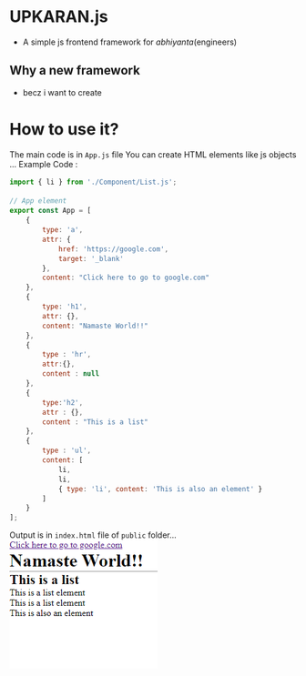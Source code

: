 # UPKARAN.js
 - A simple js frontend framework for <i>abhiyanta</i>(engineers)

 ## Why a new framework 
 - becz i want to create

# How to use it? 
The main code is in `App.js` file
You can create HTML elements like js objects ...
Example Code :
```javascript
import { li } from './Component/List.js';

// App element
export const App = [
    {
        type: 'a',
        attr: {
            href: 'https://google.com',
            target: '_blank'
        },
        content: "Click here to go to google.com"
    },
    {
        type: 'h1',
        attr: {},
        content: "Namaste World!!"
    },
    {
        type : 'hr',
        attr:{},
        content : null
    },
    {
        type:'h2',
        attr : {},
        content : "This is a list"
    },
    {
        type : 'ul',
        content: [
            li,
            li,
            { type: 'li', content: 'This is also an element' }
        ]
    }
];
```

Output is in `index.html` file of `public` folder...
![img](img1.png)